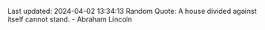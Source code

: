 Last updated: 2024-04-02 13:34:13
Random Quote: A house divided against itself cannot stand. - Abraham Lincoln